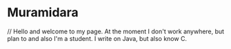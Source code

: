 # Muramidara
// Hello and welcome to my page. At the moment I don't work anywhere, but plan to and also I'm a student. I write on Java, but also know C. 
